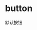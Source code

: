 # button

<fs-button>默认按钮</fs-button>

<!-- <Previewer code="export default function () {
  return (
    <>
      <fs-button>默认按钮1</fs-button>
      <fs-button>默认按钮2</fs-button>
    </>
  )
}" /> -->

<!-- ::: coder
```tsx
export default function () {
  return (
    <>
      <fs-button>默认按钮1</fs-button>
      <fs-button>默认按钮2</fs-button>
    </>
  )
}
```
::: -->
<Coder code='export default function () {
  return (
    <>
      <style>
        {`.fs-button + fs-button { margin-left: 8px }`}
      </style>
      <p>
        <fs-button type="primary">主要按钮</fs-button>
        <fs-button type="primary" disabled>主要按钮</fs-button>
        <fs-button type="primary" loading>主要按钮</fs-button>
      </p>
      <p>
        <fs-button>默认按钮</fs-button>
        <fs-button disabled>默认按钮</fs-button>
        <fs-button loading>默认按钮</fs-button>
      </p>
      <p>
        <fs-button type="flat">平面按钮</fs-button>
        <fs-button type="flat" disabled>平面按钮</fs-button>
        <fs-button type="flat" loading>平面按钮</fs-button>
      </p>
      <p>
        <fs-button type="link">链接按钮</fs-button>
        <fs-button type="link" disabled>链接按钮</fs-button>
        <fs-button type="link" loading>链接按钮</fs-button>
      </p>
    </>
  )
}' />
<Coder code='export default function () {
  return (
    <>
      <style>
        {`.fs-button + fs-button { margin-left: 8px }`}
      </style>
      <p>
        <fs-button size="small" type="primary">小型按钮</fs-button>
        <fs-button size="small">小型按钮</fs-button>
        <fs-button size="small" type="flat">小型按钮</fs-button>
        <fs-button size="small" type="link">小型按钮</fs-button>
      </p>
      <p>
        <fs-button type="primary">默认按钮</fs-button>
        <fs-button>默认按钮</fs-button>
        <fs-button type="flat">默认按钮</fs-button>
        <fs-button type="link">默认按钮</fs-button>
      </p>
      <p>
        <fs-button size="large" type="primary">大型按钮</fs-button>
        <fs-button size="large">大型按钮</fs-button>
        <fs-button size="large" type="flat">大型按钮</fs-button>
        <fs-button size="large" type="link">大型按钮</fs-button>
      </p>
    </>
  )
}' />
